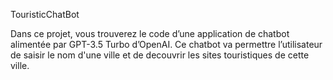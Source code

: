 TouristicChatBot 

Dans ce projet, vous trouverez le code d’une application de chatbot alimentée par GPT-3.5 Turbo d’OpenAI. Ce chatbot va permettre l’utilisateur de saisir le nom d'une ville et de decouvrir les sites touristiques de cette ville. 
